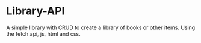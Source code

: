 # Library-API
A simple library with CRUD to create a library of books or other items. Using the fetch api, js, html and css.  
